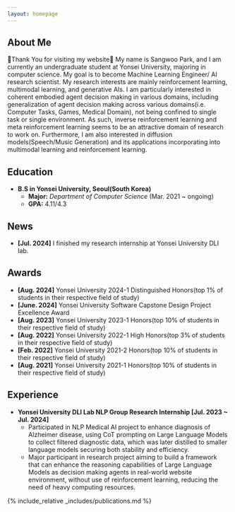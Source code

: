 ```yaml
---
layout: homepage
---
```


## About Me

👏Thank You for visiting my website👏 My name is Sangwoo Park, and I am currently an undergraduate student at Yonsei University, majoring in computer science. My goal is to become Machine Learning Engineer/ AI research scientist. My research interests are mainly reinforcement learning, multimodal learning, and generative AIs. I am particularly interested in coherent embodied agent decision making in various domains, including generalization of agent decision making across various domains(i.e. Computer Tasks, Games, Medical Domain), not being confined to single task or single environment. As such, inverse reinforcement learning and meta reinforcement learning seems to be an attractive domain of research to work on. Furthermore, I am also interested in diffusion models(Speech/Music Generation) and its applications incorporating into multimodal learning and reinforcement learning.

## Education

- **B.S in Yonsei University, Seoul(South Korea)**
    - **Major:** *Department of Computer Science* (Mar. 2021 ~ ongoing)
    - **GPA:** 4.11/4.3

## News
- **[Jul. 2024]** I finished my research internship at Yonsei University DLI lab.

## Awards
- **[Aug. 2024]** Yonsei University 2024-1 Distinguished Honors(top 1% of students in their respective field of study)
- **[June. 2024]** Yonsei University Software Capstone Design Project Excellence Award
- **[Aug. 2023]** Yonsei University 2023-1 Honors(top 10% of students in their respective field of study)
- **[Aug. 2022]** Yonsei University 2022-1 High Honors(top 3% of students in their respective field of study)
- **[Feb. 2022]** Yonsei University 2021-2 Honors(top 10% of students in their respective field of study)
- **[Aug. 2021]** Yonsei University 2021-1 Honors(top 10% of students in their respective field of study)

## Experience
- **Yonsei University DLI Lab NLP Group Research Internship [Jul. 2023 ~ Jul. 2024]**
    - Participated in NLP Medical AI project to enhance diagnosis of Alzheimer disease, using CoT prompting on Large Language Models to collect filtered diagnostic
    data, which was later distilled to smaller language models securing both stability and efficiency.
    - Major participant in research project aiming to build a framework that can enhance the reasoning capabilities of Large Language Models as decision making agents in real-world website environment, without use of reinforcement learning, reducing the need of heavy computing resources.


{% include_relative _includes/publications.md %}

